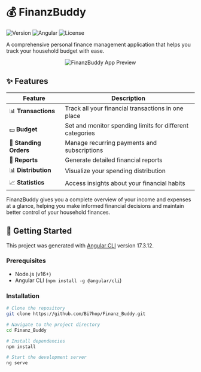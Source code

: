 # 💰 FinanzBuddy

![Version](https://img.shields.io/badge/version-1.0.0-blue.svg)
![Angular](https://img.shields.io/badge/Angular-17.3.12-red.svg)
![License](https://img.shields.io/badge/license-MIT-green.svg)

A comprehensive personal finance management application that helps you track your household budget with ease.

<p align="center">
  <img src="/api/placeholder/800/400" alt="FinanzBuddy App Preview" />
</p>

## ✨ Features

| Feature | Description |
|---------|-------------|
| 📊 **Transactions** | Track all your financial transactions in one place |
| 💵 **Budget** | Set and monitor spending limits for different categories |
| 🔄 **Standing Orders** | Manage recurring payments and subscriptions |
| 📝 **Reports** | Generate detailed financial reports |
| 📊 **Distribution** | Visualize your spending distribution |
| 📈 **Statistics** | Access insights about your financial habits |

FinanzBuddy gives you a complete overview of your income and expenses at a glance, helping you make informed financial decisions and maintain better control of your household finances.

## 🚀 Getting Started

This project was generated with [Angular CLI](https://github.com/angular/angular-cli) version 17.3.12.

### Prerequisites
- Node.js (v16+)
- Angular CLI (`npm install -g @angular/cli`)

### Installation
```bash
# Clone the repository
git clone https://github.com/Bi7hop/Finanz_Buddy.git

# Navigate to the project directory
cd Finanz_Buddy

# Install dependencies
npm install

# Start the development server
ng serve
